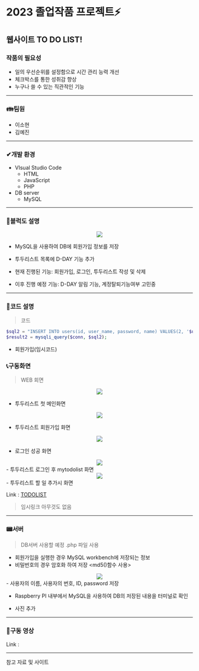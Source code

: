 # 2023 졸업작품 프로젝트⚡

## 웹사이트 TO DO LIST! 

### 작품의 필요성
- 일의 우선순위를 설정함으로 시간 관리 능력 개선
- 체크박스를 통한 성취감 향상
- 누구나 쓸 수 있는 직관적인 기능

---------------------------------------------------------------------------------------------------------------------


### **👪팀원**  

 - 이소현
 - 김예진


---
### ✔개발 환경

- VIsual Studio Code 
   - HTML
   - JavaScript
   - PHP
- DB server
   - MySQL
---
###  📃블럭도 설명
<center>
     <img src=https://user-images.githubusercontent.com/105187744/236647252-92aa792e-2d2f-4c93-83e9-f820404483bf.PNG>
</center>

- MySQL을 사용하여 DB에 회원가입 정보를 저장
- 투두리스트 목록에 D-DAY 기능 추가

- 현재 진행된 기능: 회원가입, 로그인, 투두리스트 작성 및 삭제
- 이후 진행 예정 기능: D-DAY 알림 기능, 계정탈퇴기능여부 고민중
---
###  📃코드 설명
 

 > 코드

```php
$sql2 = "INSERT INTO users(id, user_name, password, name) VALUES(2, '$uname', '$pass', '$name')";
$result2 = mysqli_query($conn, $sql2);
```
- 회원가입(임시코드)
###  📞구동화면

 >  WEB 회면
   
<center>
     <img src="https://user-images.githubusercontent.com/105187744/236647880-9b308bd3-f8bf-4d6a-b343-9ac0379cbcff.PNG">
</center>

- 투두리스트 첫 메인화면 

 
<center>
     <img src="https://user-images.githubusercontent.com/105187744/236648162-d13a711d-9695-4357-9f14-8b116e0fd811.PNG">
</center>

- 투두리스트 회원가입 화면 


<center>
     <img src="https://user-images.githubusercontent.com/105187744/236648275-8f5042ff-c18f-4684-89b9-b6ccb476061f.PNG">
</center>

- 로그인 성공 화면

<center>
     <img src="https://user-images.githubusercontent.com/105187744/236648272-1643d1ba-be5e-4027-a583-779107ed22e9.PNG">
</center>
- 투두리스트 로그인 후 mytodolist 화면 


<center>
     <img src="https://user-images.githubusercontent.com/105187744/236648275-8f5042ff-c18f-4684-89b9-b6ccb476061f.PNG">
</center>
- 투두리스트 할 일 추가시 화면 


Link : [TODOLIST](http://211.206.178.184:1880/ui/#!/0?socketid=9dEfMAmUUc7OH-74AAAN, "GO TO MY TODOLIST link")     
> 임시링크 아무것도 없음
---


###  📟서버 

> DB서버 사용할 예정 .php 파일 사용

- 회원가입을 실행한 경우 MySQL workbench에 저장되는 정보
- 비밀번호의 경우 암호화 하여 저장 <md5()함수 사용>

<center>
     <img src="https://user-images.githubusercontent.com/105187744/236684508-32566245-b52d-4ea2-b20d-5a8cda73bd1e.PNG">
</center>
- 사용자의 이름, 사용자의 번호, ID, password 저장


- Raspberry PI 내부에서 MySQL을 사용하여 DB의 저장된 내용을 터미널로 확인

- 사진 추가 
---
###  🎥구동 영상 


Link : 

---

참고 자료 및 사이트
